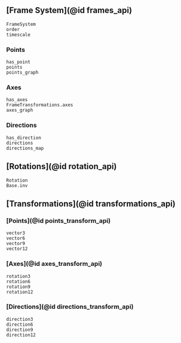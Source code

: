 ## [Frame System](@id frames_api)

```@docs 
FrameSystem
order 
timescale 
```

### Points

```@docs 
has_point
points 
points_graph
```

### Axes

```@docs 
has_axes 
FrameTransformations.axes
axes_graph
```

### Directions

```@docs 
has_direction
directions
directions_map
```

## [Rotations](@id rotation_api)

```@docs 
Rotation
Base.inv
```

## [Transformations](@id transformations_api)

### [Points](@id points_transform_api)

```@docs 
vector3
vector6
vector9 
vector12 
```

### [Axes](@id axes_transform_api)

```@docs 
rotation3
rotation6
rotation9
rotation12
```

### [Directions](@id directions_transform_api) 

```@docs 
direction3 
direction6 
direction9
direction12
```
